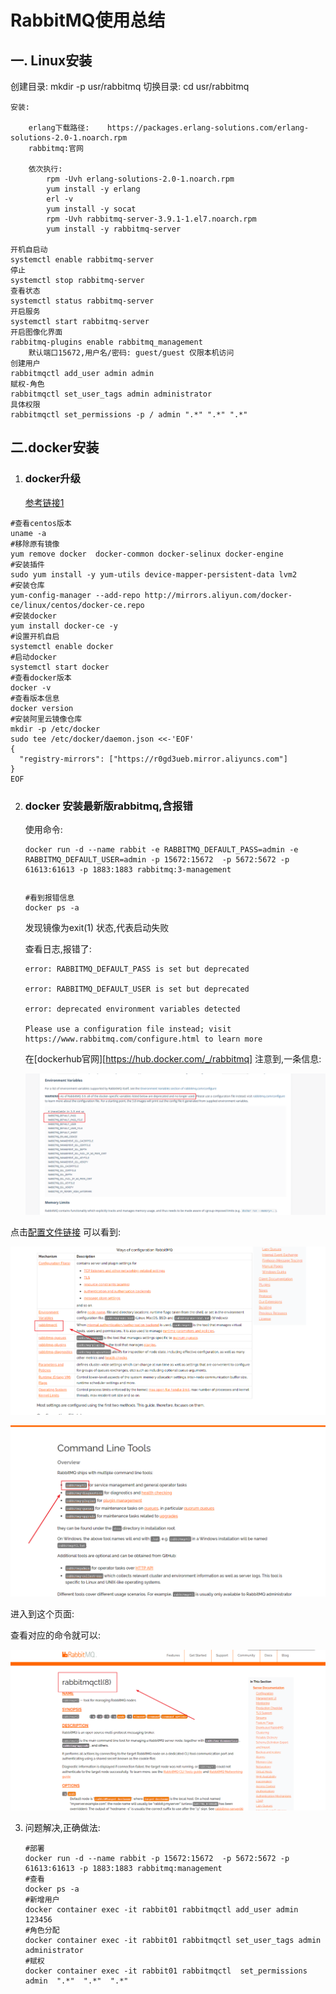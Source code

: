 # RabbitMQ使用总结

## 一. Linux安装

创建目录:
		mkdir -p usr/rabbitmq
	切换目录:
		cd usr/rabbitmq

	安装:
		
		erlang下载路径:    https://packages.erlang-solutions.com/erlang-solutions-2.0-1.noarch.rpm
		rabbitmq:官网
		
		依次执行: 
			rpm -Uvh erlang-solutions-2.0-1.noarch.rpm 
			yum install -y erlang
			erl -v
			yum install -y socat
			rpm -Uvh rabbitmq-server-3.9.1-1.el7.noarch.rpm 
			yum install -y rabbitmq-server
			
	开机自启动
	systemctl enable rabbitmq-server
	停止
	systemctl stop rabbitmq-server
	查看状态
	systemctl status rabbitmq-server
	开启服务
	systemctl start rabbitmq-server
	开启图像化界面
	rabbitmq-plugins enable rabbitmq_management
		默认端口15672,用户名/密码: guest/guest 仅限本机访问
	创建用户
	rabbitmqctl add_user admin admin
	赋权-角色
	rabbitmqctl set_user_tags admin administrator
	具体权限
	rabbitmqctl set_permissions -p / admin ".*" ".*" ".*"
## 二.docker安装

1. ### docker升级

   [参考链接1](https://segmentfault.com/a/1190000020073249)

```
#查看centos版本
uname -a
#移除原有镜像
yum remove docker  docker-common docker-selinux docker-engine
#安装插件
sudo yum install -y yum-utils device-mapper-persistent-data lvm2
#安装仓库
yum-config-manager --add-repo http://mirrors.aliyun.com/docker-ce/linux/centos/docker-ce.repo
#安装docker
yum install docker-ce -y
#设置开机自启
systemctl enable docker
#启动docker
systemctl start docker
#查看docker版本
docker -v
#查看版本信息
docker version
#安装阿里云镜像仓库
mkdir -p /etc/docker
sudo tee /etc/docker/daemon.json <<-'EOF'
{
  "registry-mirrors": ["https://r0gd3ueb.mirror.aliyuncs.com"]
}
EOF
```

2. ### docker 安装最新版rabbitmq,含报错

   使用命令:

   ```
   docker run -d --name rabbit -e RABBITMQ_DEFAULT_PASS=admin -e RABBITMQ_DEFAULT_USER=admin -p 15672:15672  -p 5672:5672 -p 61613:61613 -p 1883:1883 rabbitmq:3-management
   ```

   ```
   
   ```

   ```
   #看到报错信息
   docker ps -a
   ```

   发现镜像为exit(1) 状态,代表启动失败

   查看日志,报错了: 

   ```
   error: RABBITMQ_DEFAULT_PASS is set but deprecated
   
   error: RABBITMQ_DEFAULT_USER is set but deprecated
   
   error: deprecated environment variables detected
   
   Please use a configuration file instead; visit https://www.rabbitmq.com/configure.html to learn more
   ```

   在[dockerhub官网][https://hub.docker.com/_/rabbitmq] 注意到,一条信息:

   ![报错信息](.\images\image-20210801174940003.png)

点击[配置文件链接](https://www.rabbitmq.com/configure.html) 可以看到:

![命令框](.\images\image-20210801175225012.png)

![查看命令](.\images\image-20210801180556637.png)

进入到这个页面:

查看对应的命令就可以:



![image-20210801180826190](.\images\image-20210801180826190.png)

3. 问题解决,正确做法:

   ```
   #部署
   docker run -d --name rabbit -p 15672:15672  -p 5672:5672 -p 61613:61613 -p 1883:1883 rabbitmq:management
   #查看
   docker ps -a
   #新增用户
   docker container exec -it rabbit01 rabbitmqctl add_user admin 123456
   #角色分配
   docker container exec -it rabbit01 rabbitmqctl set_user_tags admin administrator
   #赋权
   docker container exec -it rabbit01 rabbitmqctl  set_permissions admin  ".*"  ".*"  ".*" 
   ```

   